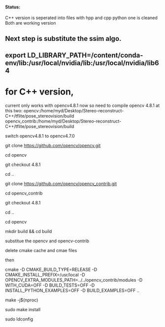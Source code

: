 #### Status:
C++ version is seperated into files with hpp and cpp
python one is cleaned 
Both are working version

## Next step is substitute the ssim algo.

## export LD_LIBRARY_PATH=/content/conda-env/lib:/usr/local/nvidia/lib:/usr/local/nvidia/lib64

# for C++ version,
current only works with opencv4.8.1 now
so need to compile opencv 4.8.1 at this two:
opencv:/home/myd/Desktop/Stereo-reconstruct-C++/tflite/pose_stereovision/build
opencv_contrib:/home/myd/Desktop/Stereo-reconstruct-C++/tflite/pose_stereovision/build



switch opencv4.8.1 to opencv4.7.0


git clone https://github.com/opencv/opencv.git

cd opencv

git checkout 4.8.1

cd ..

git clone https://github.com/opencv/opencv_contrib.git

cd opencv_contrib

git checkout 4.8.1

cd ..

cd opencv

mkdir build && cd build



substitue the opencv and opencv-contrib

delete cmake cache and cmae files

then


cmake -D CMAKE_BUILD_TYPE=RELEASE       -D CMAKE_INSTALL_PREFIX=/usr/local       -D OPENCV_EXTRA_MODULES_PATH=../../opencv_contrib/modules       -D WITH_CUDA=OFF       -D BUILD_TESTS=OFF       -D INSTALL_PYTHON_EXAMPLES=OFF       -D BUILD_EXAMPLES=OFF ..



make -j$(nproc)

sudo make install

sudo ldconfig


